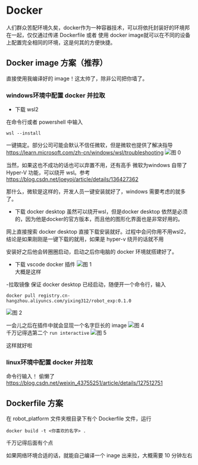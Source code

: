 # Docker

人们群众苦配环境久矣，docker作为一种容器技术，可以将依托封装好的环境邦在一起，仅仅通过传递 Dockerfile 或者 使用 docker image就可以在不同的设备上配置完全相同的环境，这是何其的方便快捷。

## Docker image 方案（推荐）

直接使用我编译好的 image！这太帅了，除非公司把你墙了。

### windows环境中配置 docker 并拉取

- 下载 wsl2

在命令行或者 powershell 中输入

```shell
wsl --install
```

一键搞定。部分公司可能会默认不信任微软，但是微软也提供了解决指导<https://learn.microsoft.com/zh-cn/windows/wsl/troubleshooting>
![图 0](images/%E5%BE%AE%E8%BD%AF%E6%8F%90%E4%BE%9B%E7%9A%84wsl%E5%B8%AE%E5%8A%A9.png)  

当然，如果这也不成功的话也可以弃置不用，还有高手
微软为windows 自带了 Hyper-V 功能，可以绕开 wsl。参考 <https://blog.csdn.net/joeyoj/article/details/136427362>

那什么，微软是这样的，开发人员一键安装就好了，windows 需要考虑的就多了。

- 下载 docker desktop
虽然可以绕开wsl，但是docker desktop 依然是必须的，因为他是docker的官方版本，而且他的图形化界面也是非常好用的。

网上直接搜索 docker desktop 直接下载安装就好。过程中会问你用不用wsl2，结论是如果刚刚是一键下载的就用，如果是 hyper-v 绕开的话就不用

安装好之后他会转圈圈启动，启动之后你电脑的 docker 环境就搭建好了。

- 下载 vscode docker 插件
![图 1](images/vscodeDocker%E6%8F%92%E4%BB%B6.png)  
大概是这样

-拉取镜像
保证 docker desktop 已经启动，随便开一个命令行，输入

```shell
docker pull registry.cn-hangzhou.aliyuncs.com/yixing312/robot_exp:0.1.0
```

![图 2](images/docker%E6%8B%89%E5%8F%96.png)  

一会儿之后在插件中就会显现一个名字巨长的 image
![图 4](images/image%E6%93%8D%E4%BD%9C.png)  
千万记得选第二个 `run interactive`
![图 5](images/contain%E6%93%8D%E4%BD%9C.png)  

这样就好啦

### linux环境中配置 docker 并拉取

命令行输入！
偷懒了 <https://blog.csdn.net/weixin_43755251/article/details/127512751>

## Dockerfile 方案

在 robot_platform 文件夹根目录下有个 Dockerfile 文件，运行

```shell
docker build -t <你喜欢的名字> .
```

千万记得后面有个点

如果网络环境合适的话，就能自己编译一个 inage 出来拉，大概需要 10 分钟左右
